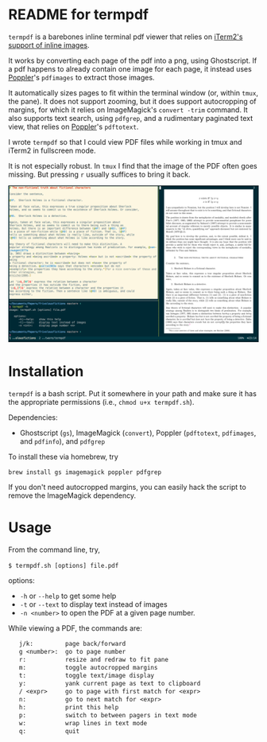 # README for termpdf

`termpdf` is a barebones inline terminal pdf viewer that relies on [iTerm2's
support of inline images][].

It works by converting each page of the pdf into a png, using Ghostscript.
If a pdf happens to already contain one image for each page, it
instead uses [Poppler][]'s `pdfimages` to extract those images.

It automatically sizes pages to fit within the terminal window (or, within
`tmux`, the pane).
It does not support zooming, but it does support autocropping of margins,
for which it relies on ImageMagick's `convert -trim` command.
It also supports text search, using `pdfgrep`, and a rudimentary paginated
text view, that relies on [Poppler][]'s `pdftotext`.

I wrote `termpdf` so that I could view PDF files while working
in tmux and iTerm2 in fullscreen mode.

It is not especially robust. In `tmux` I find that the image of the PDF often
goes missing. But pressing `r` usually suffices to bring it back.

![screenshot](termpdf_screenshot.png)

# Installation

`termpdf` is a bash script. Put it somewhere in your path and make sure it has
the appropriate permissions (i.e., `chmod u+x termpdf.sh`).

Dependencies: 

-   Ghostscript (`gs`), ImageMagick (`convert`), Poppler
(`pdftotext`, `pdfimages`, and `pdfinfo`), and `pdfgrep`

To install these via homebrew, try

```
brew install gs imagemagick poppler pdfgrep
```

If you don't need autocropped margins, you can easily hack the script
to remove the ImageMagick dependency. 


# Usage

From the command line, try,

`$ termpdf.sh [options] file.pdf`

options: 

-   `-h` or `--help` to get some help
-   `-t` or `--text` to display text instead of images
-   `-n <number>` to open the PDF at a given page number.

While viewing a PDF, the commands are:

~~~
   j/k:         page back/forward
   g <number>:  go to page number
   r:           resize and redraw to fit pane
   m:           toggle autocropped margins
   t:           toggle text/image display
   y:           yank current page as text to clipboard
   / <expr>     go to page with first match for <expr>
   n:           go to next match for <expr>
   h:           print this help
   p:           switch to between pagers in text mode
   w:           wrap lines in text mode
   q:           quit
~~~



  [iTerm2's support of inline images]: https://iterm2.com/images.html
  [Poppler]: http://poppler.freedesktop.org/
